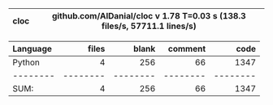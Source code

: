 cloc|github.com/AlDanial/cloc v 1.78  T=0.03 s (138.3 files/s, 57711.1 lines/s)
--- | ---

Language|files|blank|comment|code
:-------|-------:|-------:|-------:|-------:
Python|4|256|66|1347
--------|--------|--------|--------|--------
SUM:|4|256|66|1347
